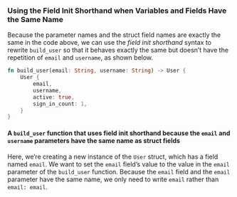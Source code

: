 ### Using the Field Init Shorthand when Variables and Fields Have the Same Name

Because the parameter names and the struct field names are exactly the same
in the code above, we can use the *field init shorthand* syntax to rewrite
`build_user` so that it behaves exactly the same but doesn’t have the
repetition of `email` and `username`, as shown below.

```rust
fn build_user(email: String, username: String) -> User {
    User {
        email,
        username,
        active: true,
        sign_in_count: 1,
    }
}
```

#### A `build_user` function that uses field init shorthand because the `email` and `username` parameters have the same name as struct fields

Here, we’re creating a new instance of the `User` struct, which has a field
named `email`. We want to set the `email` field’s value to the value in the
`email` parameter of the `build_user` function. Because the `email` field and
the `email` parameter have the same name, we only need to write `email` rather
than `email: email`.
